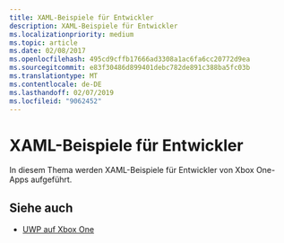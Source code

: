 ```yaml
---
title: XAML-Beispiele für Entwickler
description: XAML-Beispiele für Entwickler
ms.localizationpriority: medium
ms.topic: article
ms.date: 02/08/2017
ms.openlocfilehash: 495cd9cffb17666ad3308a1ac6fa6cc20772d9ea
ms.sourcegitcommit: e83f30486d899401debc782de891c388ba5fc03b
ms.translationtype: MT
ms.contentlocale: de-DE
ms.lasthandoff: 02/07/2019
ms.locfileid: "9062452"
---
```

# <a name="xaml-samples-for-developers"></a>XAML-Beispiele für Entwickler

In diesem Thema werden XAML-Beispiele für Entwickler von Xbox One-Apps aufgeführt.

## <a name="see-also"></a>Siehe auch
- [UWP auf Xbox One](index.md)

